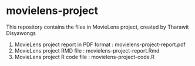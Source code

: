 # movielens-project
This repository contains the files in MovieLens project, created by Tharawit Disyawongs
1) MovieLens project report in PDF format : movielens-project-report.pdf
2) MovieLens project RMD file : movielens-project-report.Rmd
3) MovieLens project R code file : movielens-project-code.R
